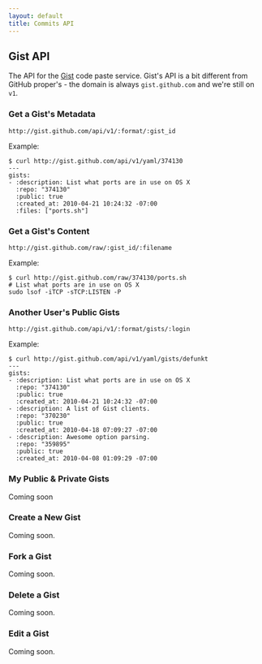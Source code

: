 ```yaml
---
layout: default
title: Commits API
---
```


## Gist API ##

The API for the [Gist](http://gist.github.com) code paste
service. Gist's API is a bit different from GitHub proper's - the
domain is always `gist.github.com` and we're still on `v1`.

### Get a Gist's Metadata ###

    http://gist.github.com/api/v1/:format/:gist_id

Example:

    $ curl http://gist.github.com/api/v1/yaml/374130
    ---
    gists:
    - :description: List what ports are in use on OS X
      :repo: "374130"
      :public: true
      :created_at: 2010-04-21 10:24:32 -07:00
      :files: ["ports.sh"]

### Get a Gist's Content ###

    http://gist.github.com/raw/:gist_id/:filename

Example:

    $ curl http://gist.github.com/raw/374130/ports.sh
    # List what ports are in use on OS X
    sudo lsof -iTCP -sTCP:LISTEN -P

### Another User's Public Gists ###

    http://gist.github.com/api/v1/:format/gists/:login

Example:

    $ curl http://gist.github.com/api/v1/yaml/gists/defunkt
    ---
    gists:
    - :description: List what ports are in use on OS X
      :repo: "374130"
      :public: true
      :created_at: 2010-04-21 10:24:32 -07:00
    - :description: A list of Gist clients.
      :repo: "370230"
      :public: true
      :created_at: 2010-04-18 07:09:27 -07:00
    - :description: Awesome option parsing.
      :repo: "359895"
      :public: true
      :created_at: 2010-04-08 01:09:29 -07:00

### My Public & Private Gists ###

Coming soon

### Create a New Gist ###

Coming soon.

### Fork a Gist ###

Coming soon.

### Delete a Gist ###

Coming soon.

### Edit a Gist ###

Coming soon.
